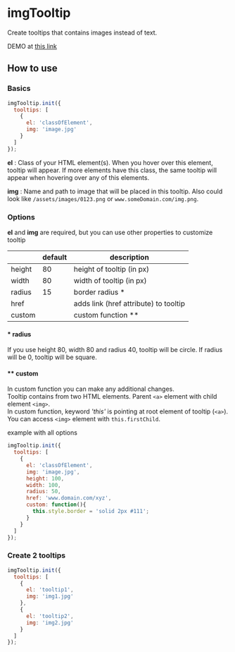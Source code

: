 # imgTooltip
Create tooltips that contains images instead of text.

DEMO at [this link]()

## How to use
### Basics
```javascript
imgTooltip.init({
  tooltips: [
    {
      el: 'classOfElement',
      img: 'image.jpg'
    }
  ]
});
```
**el** : Class of your HTML element(s). When you hover over this element, tooltip will appear. If more elements have this class, the same tooltip will appear when hovering over any of this elements.

**img** : Name and path to image that will be placed in this tooltip. Also could look like `/assets/images/0123.png` or `www.someDomain.com/img.png`.

### Options
**el** and **img** are required, but you can use other properties to customize tooltip

||default|description|
|---|---|---|
|height|80|height of tooltip (in px)|
|width|80|width of tooltip (in px)|
|radius|15|border radius *|
|href||adds link (href attribute) to tooltip|
|custom||custom function **|

#### \* radius
If you use height 80, width 80 and radius 40, tooltip will be circle. If radius will be 0, tooltip will be square.

#### ** custom
In custom function you can make any additional changes.<br>
Tooltip contains from two HTML elements. Parent `<a>` element with child element `<img>`.<br>
In custom function, keyword *'this'* is pointing at root element of tooltip (`<a>`).<br>
You can access `<img>` element with `this.firstChild`.

example with all options
```javascript
imgTooltip.init({
  tooltips: [
    {
      el: 'classOfElement',
      img: 'image.jpg',
      height: 100,
      width: 100,
      radius: 50,
      href: 'www.domain.com/xyz',
      custom: function(){
        this.style.border = 'solid 2px #111';
      }
    }
  ]
});
```

### Create 2 tooltips
```javascript
imgTooltip.init({
  tooltips: [
    {
      el: 'tooltip1',
      img: 'img1.jpg'
    },
    {
      el: 'tooltip2',
      img: 'img2.jpg'
    }
  ]
});
```
